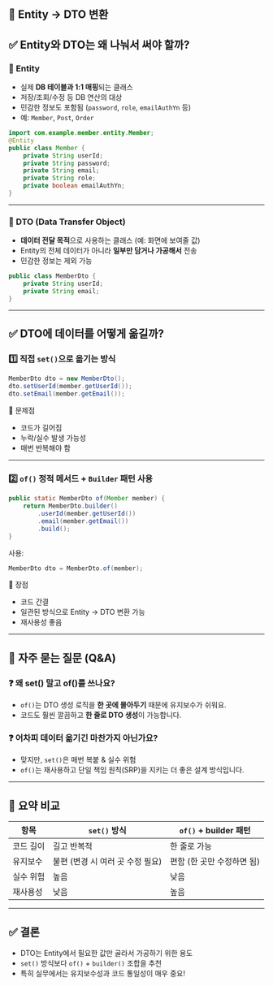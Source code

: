 ## 📁 Entity → DTO 변환

## ✅ Entity와 DTO는 왜 나눠서 써야 할까?

### 📌 Entity
- 실제 **DB 테이블과 1:1 매핑**되는 클래스
- 저장/조회/수정 등 DB 연산의 대상
- 민감한 정보도 포함됨 (`password`, `role`, `emailAuthYn` 등)
- 예: `Member`, `Post`, `Order`

```java
import com.example.member.entity.Member;
@Entity
public class Member {
    private String userId;
    private String password;
    private String email;
    private String role;
    private boolean emailAuthYn;
}
```

---

### 📌 DTO (Data Transfer Object)
- **데이터 전달 목적**으로 사용하는 클래스 (예: 화면에 보여줄 값)
- Entity의 전체 데이터가 아니라 **일부만 담거나 가공해서** 전송
- 민감한 정보는 제외 가능

```java
public class MemberDto {
    private String userId;
    private String email;
}
```

---

## ✅ DTO에 데이터를 어떻게 옮길까?

### 1️⃣ 직접 `set()`으로 옮기는 방식

```java
MemberDto dto = new MemberDto();
dto.setUserId(member.getUserId());
dto.setEmail(member.getEmail());
```

📌 문제점
- 코드가 길어짐
- 누락/실수 발생 가능성
- 매번 반복해야 함

---

### 2️⃣ `of()` 정적 메서드 + `Builder` 패턴 사용

```java
public static MemberDto of(Member member) {
    return MemberDto.builder()
        .userId(member.getUserId())
        .email(member.getEmail())
        .build();
}
```

사용:

```java
MemberDto dto = MemberDto.of(member);
```

📌 장점
- 코드 간결
- 일관된 방식으로 Entity → DTO 변환 가능
- 재사용성 좋음

---

## 🧠 자주 묻는 질문 (Q&A)

### ❓ 왜 set() 말고 of()를 쓰나요?
- `of()`는 DTO 생성 로직을 **한 곳에 몰아두기** 때문에 유지보수가 쉬워요.
- 코드도 훨씬 깔끔하고 **한 줄로 DTO 생성**이 가능합니다.

### ❓ 어차피 데이터 옮기긴 마찬가지 아닌가요?
- 맞지만, `set()`은 매번 복붙 & 실수 위험
- `of()`는 재사용하고 단일 책임 원칙(SRP)을 지키는 더 좋은 설계 방식입니다.

---

## 📌 요약 비교

| 항목        | `set()` 방식                  | `of()` + builder 패턴         |
|-------------|-------------------------------|-------------------------------|
| 코드 길이    | 길고 반복적                    | 한 줄로 가능                   |
| 유지보수     | 불편 (변경 시 여러 곳 수정 필요) | 편함 (한 곳만 수정하면 됨)     |
| 실수 위험    | 높음                          | 낮음                           |
| 재사용성     | 낮음                          | 높음                           |

---

## ✅ 결론

- DTO는 Entity에서 필요한 값만 골라서 가공하기 위한 용도
- `set()` 방식보다 `of()` + `builder()` 조합을 추천
- 특히 실무에서는 유지보수성과 코드 통일성이 매우 중요!